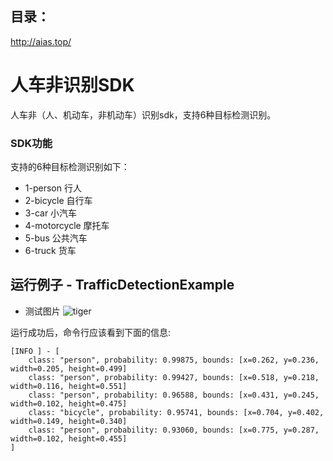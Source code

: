 ## 目录：
http://aias.top/

# 人车非识别SDK
人车非（人、机动车，非机动车）识别sdk，支持6种目标检测识别。

### SDK功能
支持的6种目标检测识别如下：    
- 1-person 行人 
- 2-bicycle 自行车 
- 3-car 小汽车 
- 4-motorcycle 摩托车 
- 5-bus 公共汽车
- 6-truck 货车

## 运行例子 - TrafficDetectionExample
- 测试图片
![tiger](https://djl-model.oss-cn-hongkong.aliyuncs.com/AIAS/traffic_sdk/result.png)

运行成功后，命令行应该看到下面的信息:
```text
[INFO ] - [
	class: "person", probability: 0.99875, bounds: [x=0.262, y=0.236, width=0.205, height=0.499]
	class: "person", probability: 0.99427, bounds: [x=0.518, y=0.218, width=0.116, height=0.551]
	class: "person", probability: 0.96588, bounds: [x=0.431, y=0.245, width=0.102, height=0.475]
	class: "bicycle", probability: 0.95741, bounds: [x=0.704, y=0.402, width=0.149, height=0.340]
	class: "person", probability: 0.93060, bounds: [x=0.775, y=0.287, width=0.102, height=0.455]
]
```

